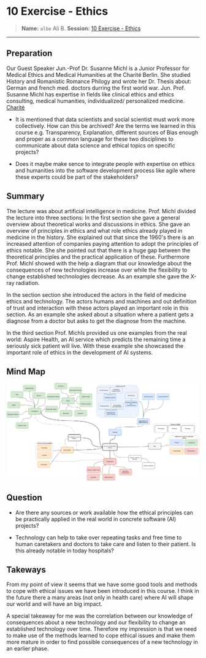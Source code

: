 # 10 Exercise - Ethics
> **Name:** `albe` Ali B.
> **Session:** [10 Exercise - Ethics](https://github.com/FUB-HCC/hcds-winter-2020/wiki/10_exercise)   
----

## Preparation

Our Guest Speaker Jun.-Prof Dr. Susanne Michl is a Junior Professor for Medical Ethics and Medical Humanities at the Charité Berlin. She studied History and Romanistic Romance Philogy and wrote her Dr. Thesis about: German and french med. doctors durring the first world war.
Jun. Prof. Susanne Michl has expertise in fields like clinical ethics and ethics consulting, medical humanities, individualized/ personalized medicine. [Charité](https://medizingeschichte.charite.de/metas/person/person/address_detail/mendelsohn/)

- It is mentioned that data scientists and social scientist must work more collectively. How can this be archived? Are the terms we learned in this course e.g. Transparency, Explanation, different sources of Bias enough and proper as a common language for these two disciplines to communicate about data science and ethical topics on specific projects? 

- Does it maybe make sence to integrate people with expertise on ethics and humanities into the software development process like agile where these experts could be part of the stakeholders?

## Summary

The lecture was about artificial intelligence in medicine. Prof. Michl divided the lecture into three sections: In the first section she gave a general overview about theoretical works and discussions in ethics. She gave an overview of principles in ethics and what role ethics already played in medicine in the history. She explained out that since the 1960's there is an increased attention of companies paying attention to adopt the principles of ethics notable. She she pointed out that there is a huge gap between the  theoretical principles and the practical application of these.  Furthermore Prof. Michl showed with the help a diagram that our knowledge about the consequences of new technologies increase over while the flexibility to change established technologies decrease. As an example she gave the X-ray radiation. 

In the section section she introduced the actors in the field of medicine ethics and technology. The actors humans and machines and out definition of trust and interaction with these actors played an important role in this section. As an example she asked about a situation where a patient gets a diagnose from a doctor but asks to get the diagnose from the machine. 

In the third section Prof. Michls provided us one examples from the real world: Aspire Health, an AI service which predicts the remaining time a seriously sick patient will live. With these example she showcased the important role of ethics in the development  of AI systems.

## Mind Map

![Mindmap](albe_mind_map.png)

## Question

- Are there any sources or work available how the ethical principles can be practically applied in the real world in concrete software (AI) projects?

- Technology can help to take over repeating tasks and free time to human caretakers and doctors to take care and listen to their patient. Is this already notable in today hospitals?

## Takeways
From my point of view it seems that we have some good tools and methods to cope with ethical issues we have been introduced in this course. I think in the future there a many areas (not only in health care) where AI will shape our world and will have an big impact. 

A special takeaway for me was the correlation between our knowledge of consequences about a new technology and our flexibility to change an established technology over time. Therefore my impression is that we need to make use of the methods learned to cope ethical issues and make them more mature in order to find possible consequences of a new technology in an earlier phase.


